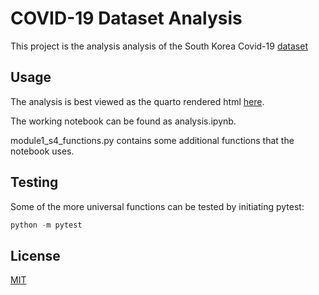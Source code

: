# COVID-19 Dataset Analysis

This project is the analysis analysis of the South Korea Covid-19 [dataset](https://www.kaggle.com/kimjihoo/coronavirusdataset/)

## Usage

The analysis is best viewed as the quarto rendered html [here](https://gediminas-skvarnavicius.github.io/covid_19/).

The working notebook can be found as analysis.ipynb.

module1_s4_functions.py contains some additional functions that the notebook uses.

## Testing
Some of the more universal functions can be tested by initiating pytest:

```python
python -m pytest
```

## License

[MIT](https://choosealicense.com/licenses/mit/)
